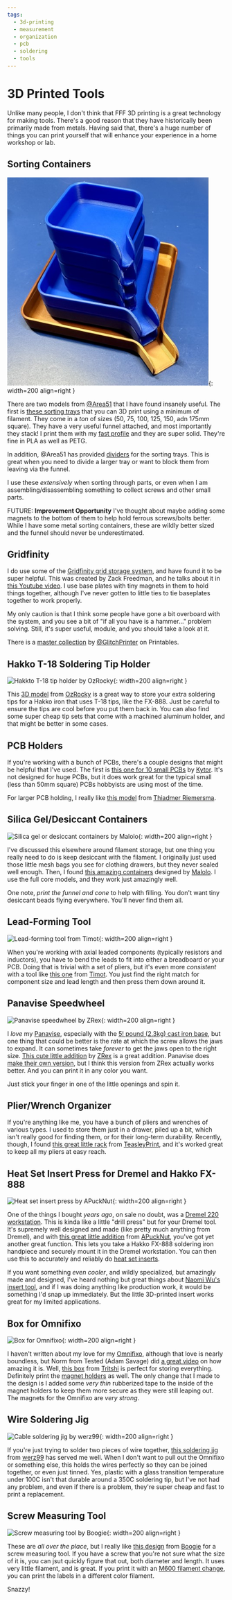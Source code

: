```yaml
---
tags:
  - 3d-printing
  - measurement
  - organization
  - pcb
  - soldering
  - tools
---
```

# 3D Printed Tools

Unlike many people, I don't think that FFF 3D printing is a
great technology for making tools. There's a good reason that they have
historically been primarily made from metals. Having said that, there's
a huge number of things you can print yourself that will enhance your
experience in a home workshop or lab.

## Sorting Containers

![Sorting trays with funnels by @Area51](img/area51-sorting-trays.jpg){: width=200 align=right }

There are two models from [@Area51](https://www.printables.com/@Area51)
that I have found insanely useful. The first is [these sorting
trays](https://www.printables.com/model/114308-sorting-tray-with-funnel)
that you can 3D print using a minimum of filament. They come in a _ton_
of sizes (50, 75, 100, 125, 150, adn 175mm square). They have a very
useful funnel attached, and most importantly they stack! I print them
with my [fast profile](../3d/prusa.md#makers-muse-slicer-settings) and
they are super solid. They're fine in PLA as well as PETG.

In addition, @Area51 has provided
[dividers](https://www.printables.com/model/131075-dividers-for-sorting-tray-with-funnel)
for the sorting trays. This is great when you need to divide a larger
tray or want to block them from leaving via the funnel.

I use these _extensively_ when sorting through parts, or even when I am
assembling/disassembling something to collect screws and other small
parts. 

FUTURE: **Improvement Opportunity** I've thought about maybe adding some
magnets to the bottom of them to help hold ferrous screws/bolts better.
While I have some metal sorting containers, these are wildly better
sized and the funnel should never be underestimated. 

## Gridfinity

I do use some of the [Gridfinity grid storage
system](https://gridfinity.xyz/catalog/), and have found it to be super
helpful. This was created by Zack Freedman, and he talks about it in
[this Youtube video](https://www.youtube.com/watch?v=ra_9zU-mnl8).  I
use base plates with tiny magnets in them to hold things together,
although I've never gotten to little ties to tie baseplates together to
work properly. 

My only caution is that I think some people have gone a bit overboard
with the system, and you see a bit of "if all you have is a hammer..."
problem solving. Still, it's super useful, module, and you should take a
look at it.

There is a [master
collection](https://www.printables.com/model/242711-gridfinity-master-collection)
by [@GlitchPrinter](https://www.printables.com/@GlitchPrinter) on
Printables. 

## Hakko T-18 Soldering Tip Holder

![Hakkto T-18 tip holder by
OzRocky](https://media.printables.com/media/prints/74404/images/805217_704e78c5-60f0-418c-9dcb-0d817ddae9ae/thumbs/inside/1600x1200/jpg/img_6593.webp){: width=200 align=right }

This [3D
model](https://www.printables.com/model/74404-hakko-t-18-soldering-iron-tip-holder)
from [OzRocky](https://www.printables.com/@Rocky_123148) is a great way
to store your extra soldering tips for a Hakko iron that uses T-18 tips,
like the FX-888. Just be careful to ensure the tips are cool before you
put them back in.  You can also find some super cheap tip sets that come
with a machined aluminum holder, and that might be better in some cases.

## PCB Holders

If you're working with a bunch of PCBs, there's a couple designs that
might be helpful that I've used. The first is [this one for 10 small
PCBs](https://www.printables.com/model/253302-pcb-holder) by
[Kytor](https://www.printables.com/@Kytor). It's not designed for huge
PCBs, but it does work great for the typical small (less than 50mm
square) PCBs hobbyists are using most of the time.

For larger PCB holding, I really like [this
model](https://www.printables.com/model/317916-pcb-rack) from [Thiadmer
Riemersma](https://www.printables.com/@ThiadmerRiemer_47800). 

## Silica Gel/Desiccant Containers

![Silica gel or desiccant containers by
Malolo](https://media.printables.com/media/prints/1367/images/8925_57652175-5fb3-422a-b3d8-d4b55be4bbd5/thumbs/inside/1600x1200/jpg/dsc_7346.webp){: width=200 align=right }

I've discussed this elsewhere around filament storage, but one thing you
really need to do is keep desiccant with the filament. I originally just
used those little mesh bags you see for clothing drawers, but they never
sealed well enough. Then, I found [this amazing
containers](https://www.printables.com/model/1367-malolos-silica-gel-desiccant-containers)
designed by [Malolo](https://www.printables.com/@Malolo). I use the full
core models, and they work just amazingly well.

One note, _print the funnel and cone_ to help with filling. You don't
want tiny desiccant beads flying everywhere. You'll never find them all.


## Lead-Forming Tool

![Lead-forming tool from
Timot](https://media.printables.com/media/prints/275510/images/2447108_21c91434-8d48-4933-be6e-d1d35b4c9ae7/thumbs/inside/1600x1200/png/capture_decran_2015-09-18_a_181840.webp){: width=200 align=right }

When you're working with axial leaded components (typically resistors
and inductors), you have to bend the leads to fit into either a
breadboard or your PCB. Doing that is trivial with a set of pliers, but
it's even more _consistent_ with a tool like [this
one](https://www.printables.com/model/275510-resistor-lead-forming-tool-component-bender-plieur)
from [Timot](https://www.printables.com/@Timot_100253). You just find
the right match for component size and lead length and then press them
down around it. 

## Panavise Speedwheel

![Panavise speedwheel by
ZRex](https://media.printables.com/media/prints/35272/images/349156_f303a081-8213-4b6f-99fe-0875086fad4d/thumbs/inside/1600x1200/jpg/large_display_img_2938_35272.webp){: width=200 align=right }

I _love_ my
[Panavise](https://www.panavise.com/index.html?pageID=1&page=full&--eqskudatarq=1),
especially with the [5! pound (2.3kg) cast iron
base](https://www.panavise.com/index.html?pageID=1&page=full&--eqskudatarq=13),
but one thing that could be better is the rate at which the screw allows
the jaws to expand. It can sometimes take _forever_ to get the jaws open
to the right size. [This cute little
addition](https://www.printables.com/model/35272-panavise-speedwheel) by
[ZRex](https://www.printables.com/@ZRex_7692) is a great addition.
Panavise does [make their own
version](https://www.panavise.com/index.html?pageID=1&page=full&--eqskudatarq=228),
but I think this version from ZRex actually works better. And you can
print it in any color you want.

Just stick your finger in one of the little openings and spin it.

## Plier/Wrench Organizer

If you're anything like me, you have a bunch of pliers and wrenches of
various types. I used to store them just in a drawer, piled up a bit,
which isn't really good for finding them, or for their long-term
durability. Recently, though, I found [this great little
rack](https://www.printables.com/model/43666-plier-wrench-organizer-with-2495mm-version)
from [TeasleyPrint](https://www.printables.com/@TeasleyPrint_93987), and
it's worked great to keep all my pliers at easy reach.

## Heat Set Insert Press for Dremel and Hakko FX-888

![Heat set insert press by
APuckNut](https://media.printables.com/media/prints/405918/images/3377083_6b555d65-e97c-4ba5-99b0-33cfbf76742b/thumbs/inside/1600x1200/jpeg/9af1be6b-6441-42da-9307-50fe0db01824.webp){: width=200 align=right }

One of the things I bought _years ago_, on sale no doubt, was a [Dremel
220 workstation](). This is kinda like a little "drill press" but for
your Dremel tool. It's supremely well designed and made (like pretty
much anything from Dremel), and with [this great little
addition](https://www.printables.com/model/405918-heat-set-insert-press-hakko-fx888-dremel-workstati)
from [APuckNut](https://www.printables.com/@APuckNut), you've got yet
another great function. This lets you take a Hakko FX-888 soldering iron
handpiece and securely mount it in the Dremel workstation. You can then
use this to accurately and reliably do [heat set
inserts](../3d/joining-parts.md#threaded-inserts). 

If you want something _even cooler_, and wildly specialized, but
amazingly made and designed, I've heard nothing but great things about
[Naomi Wu's
insert tool](https://cybernightmarket.com/products/heat-set-insert-press), and
if I was doing anything like production work, it would be something I'd
snap up immediately. But the little 3D-printed insert works great for my
limited applications.

## Box for Omnifixo

![Box for
Omnifixo](https://media.printables.com/media/prints/415363/images/3446912_1609a3bd-8d44-4f5c-839c-6da361d92ccf/thumbs/inside/1600x1200/jpg/eyJyb3RhdGVBbmdsZSI6OTB9/2023-03-03-7-box-omnifixo.webp){: width=200 align=right }

I haven't written about my love for my
[Omnifixo](https://omnifixo.com/), although that love is nearly
boundless, but Norm from Tested (Adam Savage) did [a great
video](https://www.youtube.com/watch?v=NR9-GOLoJ3U) on how amazing it
is. Well, [this
box](https://www.printables.com/model/415363-box-for-omnifixo-makers-third-hand)
from [Tritshi](https://www.printables.com/@Tritschi) is perfect for
storing everything. Definitely print the [magnet
holders](https://www.printables.com/model/456788-omnifixo-third-hand-system-clamps-for-neodym-magne)
as well. The only change that I made to the design is I added some _very
thin_ rubberized tape to the inside of the magnet holders to keep them
more secure as they were still leaping out. The magnets for the Omnifixo
are _very strong_.

## Wire Soldering Jig

![Cable soldering jig by
werz99](https://media.printables.com/media/prints/132447/images/2949741_2f6fae6d-7cc9-4061-bbad-da80cc60f0db/thumbs/inside/1600x1200/jpg/p1020328.webp){: width=200 align=right }

If you're just trying to solder two pieces of wire together, [this
soldering
jig](https://www.printables.com/model/132447-cable-soldering-jig) from
[werz99](https://www.printables.com/model/132447-cable-soldering-jig)
has served me well. When I don't want to pull out the Omnifixo or
something else, this holds the wires perfectly so they can be joined
together, or even just tinned. Yes, plastic with a glass transition
temperature under 100C isn't that durable around a 350C soldering tip,
but I've not had any problem, and even if there is a problem, they're
super cheap and fast to print a replacement.

## Screw Measuring Tool

![Screw measuring tool by Boogie](https://media.printables.com/media/prints/32160/images/316301_454c40ca-b63a-4abf-a4c8-ccfe7cee3803/thumbs/inside/1600x1200/png/3.webp){: width=200 align=right }

These are _all over the place_, but I really like [this
design](https://www.printables.com/model/32160-screw-measuring-tool-m2-m10-4-120mm)
from [Boogie](https://www.printables.com/@Boogie) for a screw measuring
tool. If you have a screw that you're not sure what the size of it is,
you can jsut quickly figure that out, both diameter and length. It uses
very little filament, and is great. If you print it with an [M600
filament change](https://marlinfw.org/docs/gcode/M600.html), you can
print the labels in a different color filament.

Snazzy!